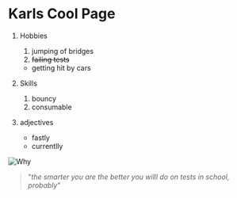 # Karls Cool Page 

1. Hobbies
    1. jumping of bridges
    1. ~~failing tests~~
    * getting hit by cars

1. Skills 
    1. bouncy
    1. consumable
1. adjectives
    * fastly
    * currentlly

![Why](https://cdn.searchenginejournal.com/wp-content/uploads/2019/08/c573bf41-6a7c-4927-845c-4ca0260aad6b-760x400.jpeg)    

> "*the smarter you are the better you willl do on tests in school, probably*"
